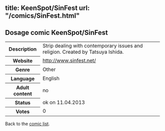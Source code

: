 title: KeenSpot/SinFest
url: "/comics/SinFest.html"
---
Dosage comic KeenSpot/SinFest
-----------------------------------------

<table class="comicinfo">
<tr>
<th>Description</th><td>Strip dealing with contemporary issues and religion. Created by Tatsuya Ishida.</td>
</tr>
<tr>
<th>Website</th><td><a href="http://www.sinfest.net/">http://www.sinfest.net/</a></td>
</tr>
<tr>
<th>Genre</th><td>Other</td>
</tr>
<tr>
<th>Language</th><td>English</td>
</tr>
<tr>
<th>Adult content</th><td>no</td>
</tr>
<tr>
<th>Status</th><td>ok on 11.04.2013</td>
</tr>
<tr>
<th>Votes</th><td>0</div></td>
</tr>
</table>

Back to the [comic list](../comic-index.html).
